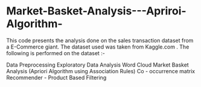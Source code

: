 # Market-Basket-Analysis---Apriroi-Algorithm-
This code presents the analysis done on the sales transaction dataset from a E-Commerce giant. The dataset used was taken from Kaggle.com . The following is performed on the dataset :-

Data Preprocessing
Exploratory Data Analysis
Word Cloud
Market Basket Analysis (Apriori Algorithm using Association Rules)
Co - occurrence matrix
Recommender - Product Based Filtering
